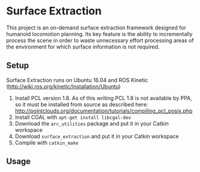 # Surface Extraction

This project is an on-demand surface extraction framework designed for humanoid locomotion planning. Its key feature is the ability to incrementally process the scene in order to waste unnecessary effort processing areas of the environment for which surface information is not required.

## Setup

Surface Extraction runs on Ubuntu 16.04 and ROS Kinetic (http://wiki.ros.org/kinetic/Installation/Ubuntu)

1. Install PCL version 1.8. As of this writing PCL 1.8 is not available by PPA, so it must be installed from source as described here: http://pointclouds.org/documentation/tutorials/compiling_pcl_posix.php
2. Install CGAL with `apt-get install libcgal-dev`
3. Download the `arc_utilities` package and put it in your Catkin workspace
4. Download `surface_extraction` and put it in your Catkin workspace
5. Compile with `catkin_make`

## Usage

